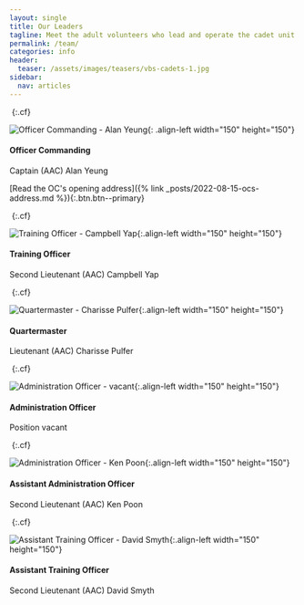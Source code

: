 ```yaml
---
layout: single
title: Our Leaders
tagline: Meet the adult volunteers who lead and operate the cadet unit
permalink: /team/
categories: info
header:
  teaser: /assets/images/teasers/vbs-cadets-1.jpg
sidebar:
  nav: articles
---
```


&nbsp;{:.cf}

![Officer Commanding - Alan Yeung]({{"/assets/images/profiles/ay.webp"|absolute_url}}){: .align-left width="150" height="150"}

#### Officer Commanding 
Captain (AAC) Alan Yeung 

[Read the OC's opening address]({% link _posts/2022-08-15-ocs-address.md %}){:.btn.btn--primary}

&nbsp;{:.cf}

![Training Officer - Campbell Yap]({{"/assets/images/profiles/cy.webp"|absolute_url}}){:.align-left width="150" height="150"}

#### Training Officer
Second Lieutenant (AAC) Campbell Yap

&nbsp;{:.cf}

![Quartermaster - Charisse Pulfer]({{"/assets/images/profiles/cp.webp"|absolute_url}}){:.align-left width="150" height="150"}

#### Quartermaster
Lieutenant (AAC) Charisse Pulfer


&nbsp;{:.cf}

![Administration Officer - vacant]({{"/assets/images/profiles/coming-soon.webp"|absolute_url}}){:.align-left width="150" height="150"}

#### Administration Officer
Position vacant

&nbsp;{:.cf}

![Administration Officer - Ken Poon]({{"/assets/images/profiles/kp.webp"|absolute_url}}){:.align-left width="150" height="150"}

#### Assistant Administration Officer
Second Lieutenant (AAC) Ken Poon

&nbsp;{:.cf}

![Assistant Training Officer - David Smyth]({{"/assets/images/profiles/ds.webp"|absolute_url}}){:.align-left width="150" height="150"}

#### Assistant Training Officer 
Second Lieutenant (AAC) David Smyth
